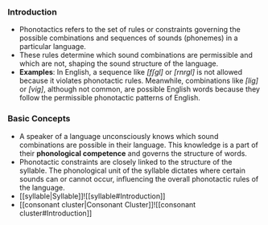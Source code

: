 ### Introduction
- Phonotactics refers to the set of rules or constraints governing the possible combinations and sequences of sounds (phonemes) in a particular language. 
- These rules determine which sound combinations are permissible and which are not, shaping the sound structure of the language.
- **Examples**: In English, a sequence like _\[fʃgl\]_ or _\[rnrgl\]_ is not allowed because it violates phonotactic rules. Meanwhile, combinations like _\[lig\]_ or _\[vig\]_, although not common, are possible English words because they follow the permissible phonotactic patterns of English.





### Basic Concepts
-  A speaker of a language unconsciously knows which sound combinations are possible in their language. This knowledge is a part of their **phonological competence** and governs the structure of words.
- Phonotactic constraints are closely linked to the structure of the syllable. The phonological unit of the syllable dictates where certain sounds can or cannot occur, influencing the overall phonotactic rules of the language.
- [[syllable|Syllable]]![[syllable#Introduction]]
- [[consonant cluster|Consonant Cluster]]![[consonant cluster#Introduction]]